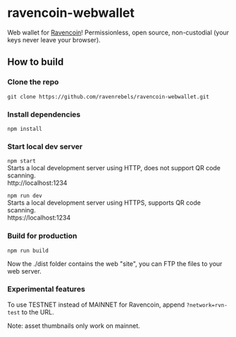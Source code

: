 # ravencoin-webwallet

Web wallet for [Ravencoin](https://ravencoin.org/)!
Permissionless, open source, non-custodial (your keys never leave your browser).

## How to build

### Clone the repo

`git clone https://github.com/ravenrebels/ravencoin-webwallet.git`

### Install dependencies

`npm install`

### Start local dev server

`npm start`<br/>
Starts a local development server using HTTP, does not support QR code scanning.<br/>
http://localhost:1234

`npm run dev` <br/>
Starts a local development server using HTTPS, supports QR code scanning.<br/>
https://localhost:1234

### Build for production

`npm run build`

Now the ./dist folder contains the web "site", you can FTP the files to your web server.

### Experimental features

To use TESTNET instead of MAINNET for Ravencoin, append `?network=rvn-test` to the URL.

Note: asset thumbnails only work on mainnet.
